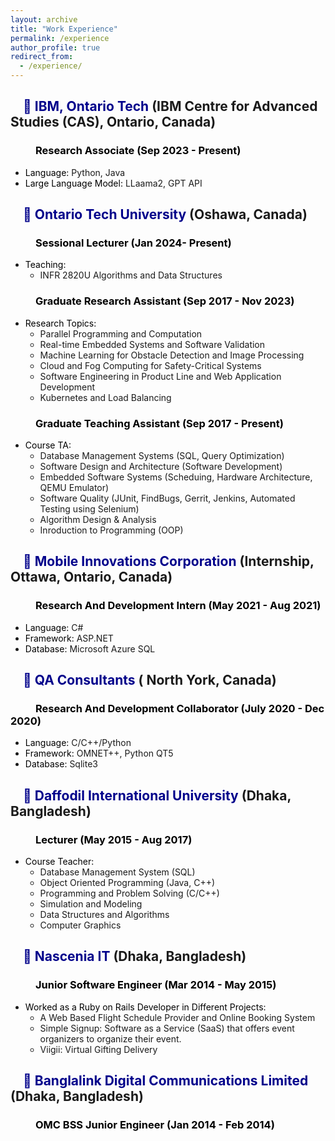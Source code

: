 ```yaml
---
layout: archive
title: "Work Experience"
permalink: /experience
author_profile: true
redirect_from: 
  - /experience/
---
```



## <span style="padding-left: 20px; color:DarkBlue">💼 IBM, Ontario Tech</span> (IBM Centre for Advanced Studies (CAS), Ontario, Canada)
### <span style="padding-left: 40px; color:black">Research Associate (Sep 2023 - Present)</span>
- <span style="color:black">Language:</span> Python, Java
- <span style="color:black">Large Language Model:</span> LLaama2, GPT API

## <span style="padding-left: 20px; color:DarkBlue">💼 Ontario Tech University</span> (Oshawa, Canada)
### <span style="padding-left:40px; color:black">Sessional Lecturer (Jan 2024- Present)</span>
- <span style="color:black">Teaching:</span>
    - INFR 2820U Algorithms and Data Structures 

### <span style="padding-left: 40px; color:black">Graduate Research Assistant (Sep 2017 - Nov 2023)</span>
- <span style="color:black">Research Topics:</span> 
    - Parallel Programming and Computation
    - Real-time Embedded Systems and Software Validation
    - Machine Learning for Obstacle Detection and Image Processing
    - Cloud and Fog Computing for Safety-Critical Systems 
    - Software Engineering in Product Line and Web Application Development
    - Kubernetes and Load Balancing


### <span style="padding-left: 40px; color:black">Graduate Teaching Assistant (Sep 2017 - Present)</span>
- <span style="color:black; ">Course TA:</span>
    - Database Management Systems (SQL, Query Optimization)
    - Software Design and Architecture (Software Development)
    - Embedded Software Systems (Scheduing, Hardware Architecture, QEMU Emulator)
    - Software Quality (JUnit, FindBugs, Gerrit, Jenkins, Automated Testing using Selenium)
    - Algorithm Design & Analysis
    - Inroduction to Programming (OOP)

## <span style="padding-left: 20px; color:DarkBlue">💼 Mobile Innovations Corporation</span> (Internship, Ottawa, Ontario, Canada)
### <span style="padding-left: 40px; color:black"> Research And Development Intern (May 2021 - Aug 2021)</span>
- <span style="color:black;">Language:</span> C#
- <span style="color:black;">Framework:</span> ASP.NET
- <span style="color:black;">Database:</span> Microsoft Azure SQL

## <span style="padding-left: 20px; color:DarkBlue">💼 QA Consultants</span> ( North York, Canada)
### <span style="padding-left: 40px; color:black">Research And Development Collaborator (July 2020 - Dec 2020)</span>
- <span style="color:black;">Language:</span> C/C++/Python
- <span style="color:black;">Framework:</span> OMNET++, Python QT5
- <span style="color:black;">Database:</span> Sqlite3

## <span style="padding-left: 20px; color:DarkBlue">💼 Daffodil International University</span> (Dhaka, Bangladesh)
### <span style="padding-left: 40px; color:black">Lecturer (May 2015 - Aug 2017)</span>
- <span style="color:black;">Course Teacher:</span>
    - Database Management System (SQL)
    - Object Oriented Programming (Java, C++)
    - Programming and Problem Solving (C/C++)
    - Simulation and Modeling
    - Data Structures and Algorithms
    - Computer Graphics

## <span style="padding-left: 20px; color:DarkBlue">💼 Nascenia IT</span> (Dhaka, Bangladesh)
### <span style="padding-left: 40px; color:black">Junior Software Engineer (Mar 2014 - May 2015)</span>
- <span style="color:black;">Worked as a Ruby on Rails Developer in Different Projects:</span>
    - A Web Based Flight Schedule Provider and Online Booking System
    - Simple Signup: Software as a Service (SaaS) that offers event organizers to organize their event. 
    - Viigii: Virtual Gifting Delivery

## <span style="padding-left: 20px; color:DarkBlue">💼 Banglalink Digital Communications Limited</span>  (Dhaka, Bangladesh)
### <span style="padding-left: 40px; color:black">OMC BSS Junior Engineer (Jan 2014 - Feb 2014)</span>
